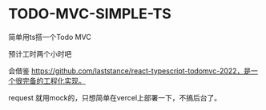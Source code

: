 # TODO-MVC-SIMPLE-TS

简单用ts搭一个Todo MVC

预计工时两个小时吧

会借鉴 https://github.com/laststance/react-typescript-todomvc-2022，是一个很完备的工程化实现。

request 就用mock的，只想简单在vercel上部署一下，不搞后台了。